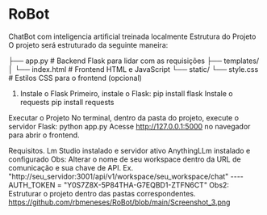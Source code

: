 # RoBot
ChatBot com inteligencia artificial treinada localmente
Estrutura do Projeto
O projeto será estruturado da seguinte maneira:

├── app.py              # Backend Flask para lidar com as requisições
├── templates/
│   └── index.html      # Frontend HTML e JavaScript
└── static/
    └── style.css       # Estilos CSS para o frontend (opcional)
1. Instale o Flask
Primeiro, instale o Flask:
pip install flask
Instale o requests
pip install requests

Executar o Projeto
No terminal, dentro da pasta do projeto, execute o servidor Flask:
python app.py
Acesse http://127.0.0.1:5000 no navegador para abrir o frontend.

Requisitos.
Lm Studio instalado e servidor ativo
AnythingLLm instalado e configurado
Obs: Alterar o nome de seu workspace dentro da URL de comunicação e sua chave de API.
Ex. "http://seu_servidor:3001/api/v1/workspace/seu_workspace/chat"  ----   AUTH_TOKEN = "Y0S7Z8X-5P84THA-G7EQBD1-ZTFN6CT"
Obs2: Estruturar o projeto dentro das pastas correspondentes.
https://github.com/rbmeneses/RoBot/blob/main/Screenshot_3.png
